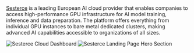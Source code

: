 <br>[Sesterce](https://sesterce.com) is a leading European AI cloud provider that enables companies to access high-performance GPU infrastructure for AI model training, inference and data preparation. The platform offers everything from individual GPU instances to bare metal dedicated clusters, making advanced AI capabilities accessible to organizations of all sizes.

![Sesterce Cloud Dashboard](https://media.contra.com/image/upload/fl_progressive/q_auto:best/qps40mqzm3tyennpnjly.webp)
![Sesterce Landing Page Hero Section](https://media.contra.com/image/upload/fl_progressive/q_auto:best/ffhmdkz6qkhlz68ce0gz.webp)

